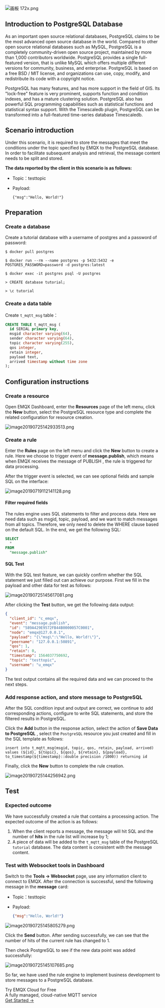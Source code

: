 ![画板 172x.png](https://assets.emqx.com/images/596a4e5f5875b53d706eb59ce09b5591.png)

## Introduction to PostgreSQL Database

As an important open source relational databases, PostgreSQL claims to be the most advanced open source database in the world. Compared to other open source relational databases such as MySQL, PostgreSQL is a completely community-driven open source project, maintained by more than 1,000 contributors worldwide. PostgreSQL provides a single full-featured version, that is unlike MySQL which offers multiple different versions for  community, business, and enterprise. PostgreSQL is based on a free BSD / MIT license, and organizations can use, copy, modify, and redistribute its code with a copyright notice.

PostgreSQL has many features, and has more support in the field of GIS. Its "lock-free" feature is very prominent, supports function and condition indexes, and has a mature clustering solution. PostgreSQL also has powerful SQL programming capabilities such as statistical functions and statistical syntax support. With the Timescaledb plugin, PostgreSQL can be transformed into a full-featured time-series database Timescaledb.



## Scenario introduction

Under this scenario, it is required to store the messages that meet the conditions under the topic specified by EMQX to the PostgreSQL database. In order to facilitate subsequent analysis and retrieval, the message content needs to be split and stored.

**The data reported by the client in this scenario is as follows:** 

- Topic：testtopic

- Payload:

  ```
  {"msg":"Hello, World!"}
  ```

## Preparation

### Create a database

Create a tutorial database with a username of postgres and a password of password:

```shell
$ docker pull postgres

$ docker run --rm --name postgres -p 5432:5432 -e POSTGRES_PASSWORD=password -d postgres:latest

$ docker exec -it postgres psql -U postgres

> CREATE database tutorial;

> \c tutorial
```



### Create a data table

Create `t_mqtt_msg`  table：

```sql
CREATE TABLE t_mqtt_msg (
  id SERIAL primary key,
  msgid character varying(64),
  sender character varying(64),
  topic character varying(255),
  qos integer,
  retain integer,
  payload text,
  arrived timestamp without time zone
);
```



## Configuration instructions

### Create a resource

Open EMQX Dashboard, enter the **Resources**  page of the left menu, click the  **New** button, select the PostgreSQL resource type and complete the related configuration for resource creation.

![image20190725142933513.png](https://assets.emqx.com/images/e71375bc88c1006c15cd8bd0b530a4fc.png)



### Create a rule

Enter the **Rules** page on the left menu and click the **New** button to create a rule. Here we choose to trigger event  of **message.publish**, which means when EMQX receives the message of PUBLISH , the rule is triggered for data processing.

After the trigger event is selected, we can see optional fields and sample SQL on the interface:

![image20190719112141128.png](https://assets.emqx.com/images/77c447a399f12a0e2bc083289830a139.png)



#### Filter required fields

The rules engine uses SQL statements to filter and process data. Here we need data such as msgid, topic, payload, and we want to match messages from all topics. Therefore, we only need to delete the WHERE clause based on the default SQL. In the end, we get the following SQL:

```sql
SELECT
  *
FROM
  "message.publish"
```



#### SQL Test

With the SQL test feature, we can quickly confirm whether the SQL statement we just filled out can achieve our purpose. First we fill in the payload and other data for test as follows:

![image20190725145617081.png](https://assets.emqx.com/images/5cb6cc54c7a2495335c32e0d0cb019d0.png)

After clicking the  **Test**  button, we get the following data output:

```json
{
  "client_id": "c_emqx",
  "event": "message.publish",
  "id": "589A429E9572FB44B0000057C0001",
  "node": "emqx@127.0.0.1",
  "payload": "{\"msg\":\"Hello, World!\"}",
  "peername": "127.0.0.1:50891",
  "qos": 1,
  "retain": 0,
  "timestamp": 1564037750692,
  "topic": "testtopic",
  "username": "u_emqx"
}
```

The test output contains all the required data and we can proceed to the next steps.



### Add response action, and store message to PostgreSQL

After the SQL condition input and output are correct, we continue to add corresponding actions, configure to write SQL statements, and store the filtered results in PostgreSQL.

Click the **Add** button in the response action, select the action of **Save Data to PostgreSQL** , select the `PostgreSQL` resource you just created and fill in the SQL template as follows:

`insert into t_mqtt_msg(msgid, topic, qos, retain, payload, arrived) values (${id}, ${topic}, ${qos}, ${retain}, ${payload}, to_timestamp(${timestamp}::double precision /1000)) returning id`

Finally, click the **New** button to complete the rule creation.

![image20190725144256942.png](https://assets.emqx.com/images/d6ffcd695037cfbf0edd0f86ae08181e.png)



## Test

### Expected outcome

We have successfully created a rule that contains a processing action. The expected outcome of the action is as follows:

1. When the client reports a message, the message will hit SQL and the number of **hits** in the rule list will increase by 1;
2. A piece of data will be added to the `t_mqtt_msg` table of the PostgreSQL` tutorial` database. The data content is consistent with the message content.



### Test with Websocket tools in Dashboard

Switch to the **Tools ->  Websocket**  page, use any information client to connect to EMQX. After the connection is successful, send the following message in the  **message** card:

- Topic：testtopic

- Payload:

  ```json
  {"msg":"Hello, World!"}
  ```

![image20190725145805279.png](https://assets.emqx.com/images/9b9e11efbab8f3b466b01ad4305c40da.png)

Click the **Send** button. After sending successfully, we can see that the number of hits of the current rule has changed to 1.

Then check PostgreSQL to see if the new data point was added successfully:

![image20190725145107685.png](https://assets.emqx.com/images/84514d56fd8c388e713bc7dba245412a.png)

So far, we have used the rule engine to implement business development to store messages to a PostgreSQL database.


<section class="promotion">
    <div>
        Try EMQX Cloud for Free
        <div class="is-size-14 is-text-normal has-text-weight-normal">A fully managed, cloud-native MQTT service</div>
    </div>
    <a href="https://accounts.emqx.com/signup?continue=https://cloud-intl.emqx.com/console/deployments/0?oper=new" class="button is-gradient px-5">Get Started →</a>
</section>
